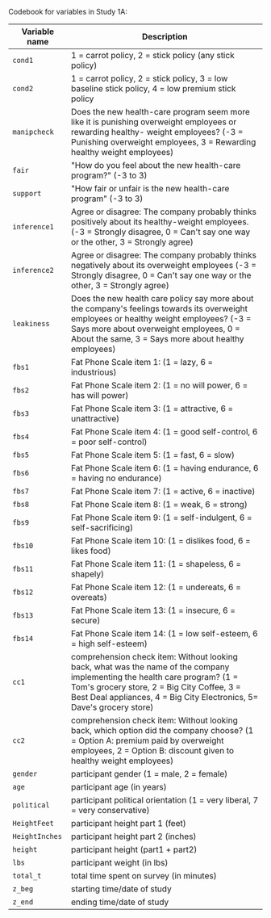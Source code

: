 Codebook for variables in Study 1A:

Variable name 			| Description
----|---------
`cond1` 				| 1 = carrot policy, 2 = stick policy (any stick policy)
`cond2` 				| 1 = carrot policy, 2 = stick policy, 3 = low baseline stick policy, 4 = low premium stick policy
`manipcheck`			| Does the new health-care program seem more like it is punishing overweight employees or rewarding healthy- weight employees? (-3 = Punishing overweight employees, 3 = Rewarding healthy weight employees)
`fair`					| "How do you feel about the new health-care program?" (-3 to 3)
`support`				| "How fair or unfair is the new health-care program" (-3 to 3)
`inference1`			| Agree or disagree: The company probably thinks positively about its healthy-weight employees. (-3 = Strongly disagree, 0 = Can't say one way or the other, 3 = Strongly agree)
`inference2`			| Agree or disagree: The company probably thinks negatively about its overweight employees (-3 = Strongly disagree, 0 = Can't say one way or the other, 3 = Strongly agree)
`leakiness`				| Does the new health care policy say more about the company's feelings towards its overweight employees or healthy weight employees? (-3 = Says more about overweight employees, 0 = About the same, 3 = Says more about healthy employees)
`fbs1`					| Fat Phone Scale item 1: (1 = lazy, 6 = industrious)
`fbs2`					| Fat Phone Scale item 2: (1 = no will power, 6 = has will power)
`fbs3`					| Fat Phone Scale item 3: (1 = attractive, 6 = unattractive)
`fbs4`					| Fat Phone Scale item 4: (1 = good self-control, 6 = poor self-control)
`fbs5`					| Fat Phone Scale item 5: (1 = fast, 6 = slow)
`fbs6`					| Fat Phone Scale item 6: (1 = having endurance, 6 = having no endurance)
`fbs7`					| Fat Phone Scale item 7: (1 = active, 6 = inactive)
`fbs8`					| Fat Phone Scale item 8: (1 = weak, 6 = strong)
`fbs9`					| Fat Phone Scale item 9: (1 = self-indulgent, 6 = self-sacrificing)
`fbs10`					| Fat Phone Scale item 10: (1 = dislikes food, 6 = likes food)
`fbs11`					| Fat Phone Scale item 11: (1 = shapeless, 6 = shapely)
`fbs12`					| Fat Phone Scale item 12: (1 = undereats, 6 = overeats)
`fbs13`					| Fat Phone Scale item 13: (1 = insecure, 6 = secure)
`fbs14`					| Fat Phone Scale item 14: (1 = low self-esteem, 6 = high self-esteem)
`cc1`					| comprehension check item: Without looking back, what was the name of the company implementing the health care program? (1 = Tom's grocery store, 2 = Big City Coffee, 3 = Best Deal appliances, 4 = Big City Electronics, 5= Dave's grocery store)
`cc2`					| comprehension check item: Without looking back, which option did the company choose? (1 = Option A: premium paid by overweight employees, 2 = Option B: discount given to healthy weight employees)
`gender`				| participant gender (1 = male, 2 = female)
`age`					| participant age (in years)
`political`				| participant political orientation (1 = very liberal, 7 = very conservative)
`HeightFeet`			| participant height part 1 (feet)
`HeightInches`			| participant height part 2 (inches)
`height`				| participant height (part1 + part2)
`lbs`					| participant weight (in lbs)
`total_t`				| total time spent on survey (in minutes)
`z_beg`					| starting time/date of study
`z_end`					| ending time/date of study

